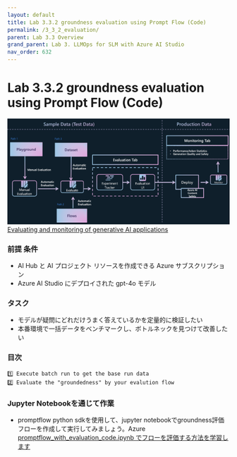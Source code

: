 ```yaml
---
layout: default
title: Lab 3.3.2 groundness evaluation using Prompt Flow (Code)
permalink: /3_3_2_evaluation/
parent: Lab 3.3 Overview
grand_parent: Lab 3. LLMOps for SLM with Azure AI Studio
nav_order: 632
---
```


# Lab 3.3.2 groundness evaluation using Prompt Flow (Code)

![LLMOps](images/evaluation-monitor-flow.png)
[Evaluating and monitoring of generative AI applications](https://learn.microsoft.com/en-us/azure/ai-studio/concepts/evaluation-approach-gen-ai#evaluating-and-monitoring-of-generative-ai-applications)

### 前提 条件

- AI Hub と AI プロジェクト リソースを作成できる Azure サブスクリプション
- Azure AI Studio にデプロイされた gpt-4o モデル


### タスク

- モデルが疑問にどれだけうまく答えているかを定量的に検証したい 
- 本番環境で一括データをベンチマークし、ボトルネックを見つけて改善したい 


### 目次
    1️⃣ Execute batch run to get the base run data 
    2️⃣ Evaluate the "groundedness" by your evalution flow


### Jupyter Notebookを通じて作業
- promptflow python sdkを使用して、jupyter notebookでgroundness評価フローを作成して実行してみましょう。Azure [promptflow_with_evaluation_code.ipynb でフローを評価する方法を学習します](promptflow_with_evaluation_code.ipynb)
